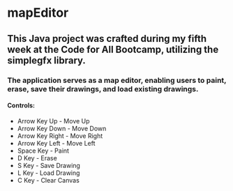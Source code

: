 # mapEditor
## This Java project was crafted during my fifth week at the Code for All Bootcamp, utilizing the simplegfx library. 

### The application serves as a map editor, enabling users to paint, erase, save their drawings, and load existing drawings.

#### Controls:

* Arrow Key Up - Move Up
* Arrow Key Down - Move Down
* Arrow Key Right - Move Right
* Arrow Key Left - Move Left
* Space Key - Paint
* D Key - Erase
* S Key - Save Drawing
* L Key - Load Drawing
* C Key - Clear Canvas

